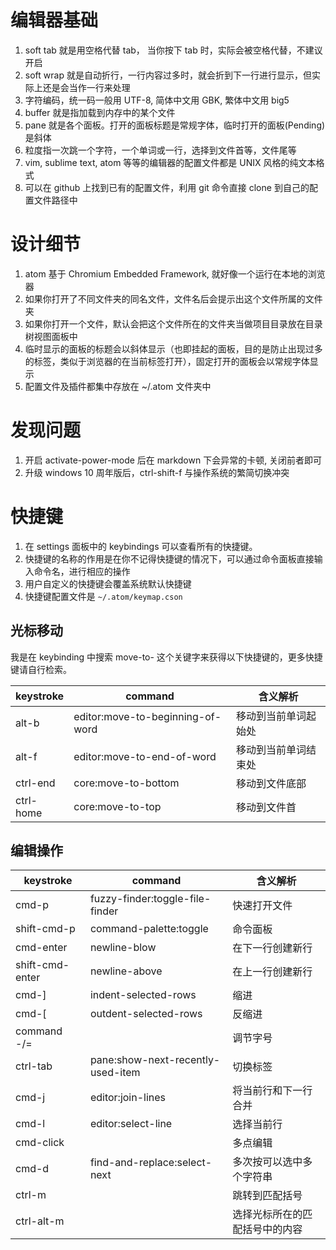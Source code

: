 # 编辑器基础

1. soft tab 就是用空格代替 tab， 当你按下 tab 时，实际会被空格代替，不建议开启
2. soft wrap 就是自动折行，一行内容过多时，就会折到下一行进行显示，但实际上还是会当作一行来处理
3. 字符编码，统一码一般用 UTF-8, 简体中文用 GBK, 繁体中文用 big5
4. buffer 就是指加载到内存中的某个文件
5. pane 就是各个面板。打开的面板标题是常规字体，临时打开的面板(Pending)是斜体
6. 粒度指一次跳一个字符，一个单词或一行，选择到文件首等，文件尾等
7. vim, sublime text, atom 等等的编辑器的配置文件都是 UNIX 风格的纯文本格式
8. 可以在 github 上找到已有的配置文件，利用 git 命令直接 clone 到自己的配置文件路径中

# 设计细节

1. atom 基于 Chromium Embedded Framework, 就好像一个运行在本地的浏览器
2. 如果你打开了不同文件夹的同名文件，文件名后会提示出这个文件所属的文件夹
3. 如果你打开一个文件，默认会把这个文件所在的文件夹当做项目目录放在目录树视图面板中
4. 临时显示的面板的标题会以斜体显示（也即挂起的面板，目的是防止出现过多的标签，类似于浏览器的在当前标签打开），固定打开的面板会以常规字体显示
5. 配置文件及插件都集中存放在 ~/.atom 文件夹中

# 发现问题

1. 开启 activate-power-mode 后在 markdown 下会异常的卡顿, 关闭前者即可
2. 升级 windows 10 周年版后，ctrl-shift-f 与操作系统的繁简切换冲突

# 快捷键

1. 在 settings 面板中的 keybindings 可以查看所有的快捷键。
2. 快捷键的名称的作用是在你不记得快捷键的情况下，可以通过命令面板直接输入命令名，进行相应的操作
3. 用户自定义的快捷键会覆盖系统默认快捷键
4. 快捷键配置文件是 `~/.atom/keymap.cson`

## 光标移动

我是在 keybinding 中搜索 move-to- 这个关键字来获得以下快捷键的，更多快捷键请自行检索。

| keystroke | command                          | 含义解析 |
| --------- | ---------------------------------| ---------------- |
| alt-b     | editor:move-to-beginning-of-word | 移动到当前单词起始处 |
| alt-f     | editor:move-to-end-of-word       | 移动到当前单词结束处 |
| ctrl-end  | core:move-to-bottom              | 移动到文件底部 |
| ctrl-home | core:move-to-top                 | 移动到文件首 |

## 编辑操作

| keystroke       | command                           | 含义解析 |
| --------------- |---------------------------------- | ---------- |
| cmd-p           | fuzzy-finder:toggle-file-finder   | 快速打开文件 |
| shift-cmd-p     | command-palette:toggle            | 命令面板 |
| cmd-enter       | newline-blow                      | 在下一行创建新行 |
| shift-cmd-enter | newline-above                     | 在上一行创建新行 |
| cmd-]           | indent-selected-rows              | 缩进 |
| cmd-[           | outdent-selected-rows             | 反缩进 |
| command -/=     |                                   | 调节字号 |
| ctrl-tab        | pane:show-next-recently-used-item | 切换标签 |
| cmd-j           | editor:join-lines                 | 将当前行和下一行合并 |
| cmd-l           | editor:select-line                | 选择当前行 |
| cmd-click       |                                   | 多点编辑 |
| cmd-d           | find-and-replace:select-next      | 多次按可以选中多个字符串 |
| ctrl-m          |                                   | 跳转到匹配括号 |
| ctrl-alt-m      |                                   | 选择光标所在的匹配括号中的内容 |
